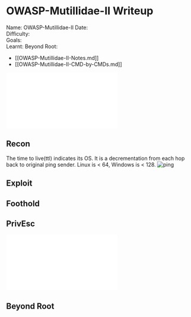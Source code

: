# OWASP-Mutillidae-II Writeup

Name: OWASP-Mutillidae-II
Date:  
Difficulty:  
Goals:  
Learnt:
Beyond Root:

- [[OWASP-Mutillidae-II-Notes.md]]
- [[OWASP-Mutillidae-II-CMD-by-CMDs.md]]


![](OWASP-Mutillidae-II-map.excalidraw.md)

## Recon

The time to live(ttl) indicates its OS. It is a decrementation from each hop back to original ping sender. Linux is < 64, Windows is < 128.
![ping](Screenshots/ping.png)
	
## Exploit

## Foothold

## PrivEsc

![](OWASP-Mutillidae-II-map.excalidraw.md)

## Beyond Root


